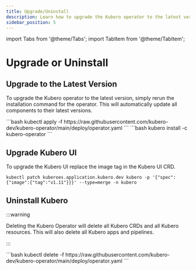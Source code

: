 ```yaml
---
title: Upgrade/Uninstall
description: Learn how to upgrade the Kubero operator to the latest version or uninstall it.
sidebar_position: 5
---
```


import Tabs from '@theme/Tabs';
import TabItem from '@theme/TabItem';


# Upgrade or Uninstall

## Upgrade to the Latest Version

To upgrade the Kubero operator to the latest version, simply rerun the installation command for the operator. This will automatically update all components to their latest versions.

<Tabs groupId="install-strategy">
  <TabItem value="kubectl" label="kubectl">
      ```bash
      kubectl apply -f https://raw.githubusercontent.com/kubero-dev/kubero-operator/main/deploy/operator.yaml
      ```
  </TabItem>
  <TabItem value="cli" label="Kubero CLI">
      ```bash
      kubero install -c kubero-operator
      ```
  </TabItem>
</Tabs>

## Upgrade Kubero UI

To upgrade the Kubero UI replace the image tag in the Kubero UI CRD.

```batch
kubectl patch kuberoes.application.kubero.dev kubero -p '{"spec":{"image":{"tag":"v1.11"}}}' --type=merge -n kubero
```

## Uninstall Kubero

:::warning

Deleting the Kubero Operator will delete all Kubero CRDs and all Kubero resources. This will also delete all Kubero apps and pipelines.

:::

<Tabs groupId="install-strategy">
  <TabItem value="kubectl" label="kubectl">
      ```bash
      kubectl delete -f https://raw.githubusercontent.com/kubero-dev/kubero-operator/main/deploy/operator.yaml
      ```
  </TabItem>
</Tabs>